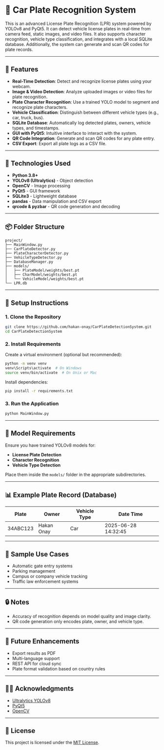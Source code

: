 
# 🚗 Car Plate Recognition System

This is an advanced License Plate Recognition (LPR) system powered by YOLOv8 and PyQt5. It can detect vehicle license plates in real-time from camera feed, static images, and video files. It also supports character recognition, vehicle type classification, and integrates with a local SQLite database. Additionally, the system can generate and scan QR codes for plate records.

---

## 🌟 Features

- **Real-Time Detection**: Detect and recognize license plates using your webcam.
- **Image & Video Detection**: Analyze uploaded images or video files for plate recognition.
- **Plate Character Recognition**: Use a trained YOLO model to segment and recognize plate characters.
- **Vehicle Classification**: Distinguish between different vehicle types (e.g., car, truck, bus).
- **SQLite Database**: Automatically log detected plates, owners, vehicle types, and timestamps.
- **GUI with PyQt5**: Intuitive interface to interact with the system.
- **QR Code Integration**: Generate and scan QR codes for any plate entry.
- **CSV Export**: Export all plate logs as a CSV file.

---

## 🧠 Technologies Used

- **Python 3.8+**
- **YOLOv8 (Ultralytics)** - Object detection
- **OpenCV** - Image processing
- **PyQt5** - GUI framework
- **SQLite3** - Lightweight database
- **pandas** - Data manipulation and CSV export
- **qrcode & pyzbar** - QR code generation and decoding

---

## 📦 Folder Structure

```
project/
├── MainWindow.py
├── CarPlateDetector.py
├── PlateCharacterDetector.py
├── VehicleTypeDetector.py
├── DatabaseManager.py
├── models/
│   ├── PlateModel/weights/best.pt
│   ├── CharModel/weights/best.pt
│   └── VehicleModel/weights/best.pt
└── LPR.db

```

---

## 🚀 Setup Instructions

### 1. Clone the Repository

```bash
git clone https://github.com/hakan-onay/CarPlateDetectionSystem.git
cd CarPlateDetectionSystem
```

### 2. Install Requirements

Create a virtual environment (optional but recommended):

```bash
python -m venv venv
venv\Scripts\activate  # On Windows
source venv/bin/activate  # On Unix or Mac
```

Install dependencies:

```bash
pip install -r requirements.txt
```

### 3. Run the Application

```bash
python MainWindow.py
```

---

## 🧪 Model Requirements

Ensure you have trained YOLOv8 models for:
- **License Plate Detection**
- **Character Recognition**
- **Vehicle Type Detection**

Place them inside the `models/` folder in the appropriate subdirectories.

---

## 📊 Example Plate Record (Database)

| Plate     | Owner       | Vehicle Type | Date Time           |
|-----------|-------------|--------------|---------------------|
| 34ABC123  | Hakan Onay  |     Car      | 2025-06-28 14:32:45 |

---

## 📸 Sample Use Cases

- Automatic gate entry systems
- Parking management
- Campus or company vehicle tracking
- Traffic law enforcement systems

---

## 🔒 Notes

- Accuracy of recognition depends on model quality and image clarity.
- QR code generation only encodes plate, owner, and vehicle type.

---

## 🧠 Future Enhancements

- Export results as PDF
- Multi-language support
- REST API for cloud sync
- Plate format validation based on country rules

---

## 🙋‍♂️ Acknowledgments

- [Ultralytics YOLOv8](https://github.com/ultralytics/ultralytics)
- [PyQt5](https://pypi.org/project/PyQt5/)
- [OpenCV](https://opencv.org/)

---

## 📄 License

This project is licensed under the [MIT License](LICENSE).
